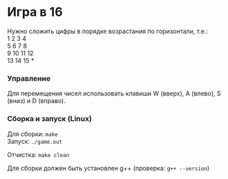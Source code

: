 # Игра в 16

Нужно сложить цифры в порядке возрастания по горизонтали, т.е.:  
1	2	3	4  
5	6	7	8  
9	10	11	12  
13	14	15	*  

### Управление

Для перемещения чисел использовать клавиши W (вверх), A (влево), S (вниз) и D (вправо).

### Сборка и запуск (Linux)

Для сборки: ```make```  
Запуск: ```./game.out```

Отчистка: ```make clean```

Для сборки должен быть установлен g++ (проверка: ```g++ --version```)
